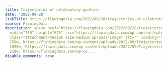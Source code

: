 ```yaml
---
title: Trajectories of celebratory gunfire
date: '2022-09-28'
linkTitle: https://flowingdata.com/2022/09/28/trajectories-of-celebratory-gunfire/
source: FlowingData
description: <p><a href="https://flowingdata.com/2022/09/28/trajectories-of-celebratory-gunfire/"><img
  width="750" height="675" src="https://flowingdata.com/wp-content/uploads/2022/09/Trajectories-of-gunfire-750x675.png"
  class="attachment-medium size-medium wp-post-image" alt="" loading="lazy" srcset="https://flowingdata.com/wp-content/uploads/2022/09/Trajectories-of-gunfire-750x675.png
  750w, https://flowingdata.com/wp-content/uploads/2022/09/Trajectories-of-gunfire-1090x980.png
  1090w, https://flowingdata.com/wp-content/uploads/2022/09/Trajectories-of-gunfire-210x189.png
  210w, https://flowingdata.com/wp-co ...
disable_comments: true
---
```

<p><a href="https://flowingdata.com/2022/09/28/trajectories-of-celebratory-gunfire/"><img width="750" height="675" src="https://flowingdata.com/wp-content/uploads/2022/09/Trajectories-of-gunfire-750x675.png" class="attachment-medium size-medium wp-post-image" alt="" loading="lazy" srcset="https://flowingdata.com/wp-content/uploads/2022/09/Trajectories-of-gunfire-750x675.png 750w, https://flowingdata.com/wp-content/uploads/2022/09/Trajectories-of-gunfire-1090x980.png 1090w, https://flowingdata.com/wp-content/uploads/2022/09/Trajectories-of-gunfire-210x189.png 210w, https://flowingdata.com/wp-co ...